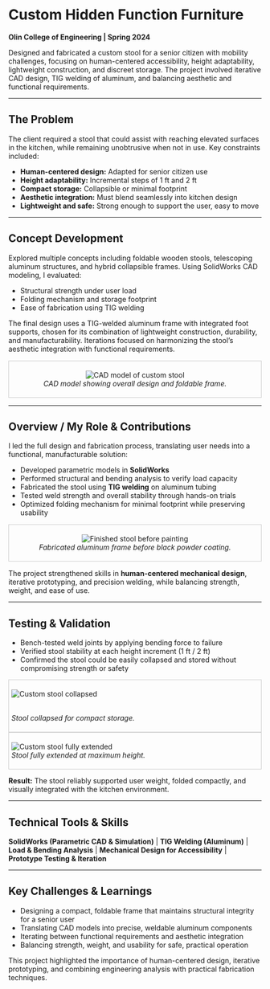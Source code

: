 # Custom Hidden Function Furniture

**Olin College of Engineering | Spring 2024**

Designed and fabricated a custom stool for a senior citizen with mobility challenges, focusing on human-centered accessibility, height adaptability, lightweight construction, and discreet storage. The project involved iterative CAD design, TIG welding of aluminum, and balancing aesthetic and functional requirements.

---

## The Problem

The client required a stool that could assist with reaching elevated surfaces in the kitchen, while remaining unobtrusive when not in use. Key constraints included:  

- **Human-centered design:** Adapted for senior citizen use  
- **Height adaptability:** Incremental steps of 1 ft and 2 ft  
- **Compact storage:** Collapsible or minimal footprint  
- **Aesthetic integration:** Must blend seamlessly into kitchen design  
- **Lightweight and safe:** Strong enough to support the user, easy to move  

---

## Concept Development

Explored multiple concepts including foldable wooden stools, telescoping aluminum structures, and hybrid collapsible frames. Using SolidWorks CAD modeling, I evaluated:

- Structural strength under user load  
- Folding mechanism and storage footprint  
- Ease of fabrication using TIG welding  

The final design uses a TIG-welded aluminum frame with integrated foot supports, chosen for its combination of lightweight construction, durability, and manufacturability. Iterations focused on harmonizing the stool’s aesthetic integration with functional requirements.

<div style="text-align:center; border:1px solid #ccc; padding:5px; margin:15px 0;">

![CAD model of custom stool](/mirachew-website/images/stool_cad.png)
<br><em>CAD model showing overall design and foldable frame.</em>
</div>

---

## Overview / My Role & Contributions

I led the full design and fabrication process, translating user needs into a functional, manufacturable solution:

- Developed parametric models in **SolidWorks**  
- Performed structural and bending analysis to verify load capacity  
- Fabricated the stool using **TIG welding** on aluminum tubing  
- Tested weld strength and overall stability through hands-on trials  
- Optimized folding mechanism for minimal footprint while preserving usability  

<div style="text-align:center; border:1px solid #ccc; padding:5px; margin:15px 0;">

![Finished stool before painting](/mirachew-website/images/stool_pre-paint.png)
<br><em>Fabricated aluminum frame before black powder coating.</em>
</div>

The project strengthened skills in **human-centered mechanical design**, iterative prototyping, and precision welding, while balancing strength, weight, and ease of use.  

---

## Testing & Validation

- Bench-tested weld joints by applying bending force to failure 
- Verified stool stability at each height increment (1 ft / 2 ft)  
- Confirmed the stool could be easily collapsed and stored without compromising strength or safety  

<div style="border:1px solid #ccc; padding:5px;">

  ![Custom stool collapsed](/mirachew-website/images/stool_compact.png)

  <br><em>Stool collapsed for compact storage.</em>
</div>
<div style="border:1px solid #ccc; padding:5px;">

  ![Custom stool fully extended](/mirachew-website/images/stool_expanded.png)
  <br><em>Stool fully extended at maximum height.</em>
</div>

**Result:** The stool reliably supported user weight, folded compactly, and visually integrated with the kitchen environment.  

---

## Technical Tools & Skills

**SolidWorks (Parametric CAD & Simulation)** | **TIG Welding (Aluminum)** | **Load & Bending Analysis** | **Mechanical Design for Accessibility** | **Prototype Testing & Iteration**  

---

## Key Challenges & Learnings

- Designing a compact, foldable frame that maintains structural integrity for a senior user  
- Translating CAD models into precise, weldable aluminum components  
- Iterating between functional requirements and aesthetic integration  
- Balancing strength, weight, and usability for safe, practical operation  

This project highlighted the importance of human-centered design, iterative prototyping, and combining engineering analysis with practical fabrication techniques.
